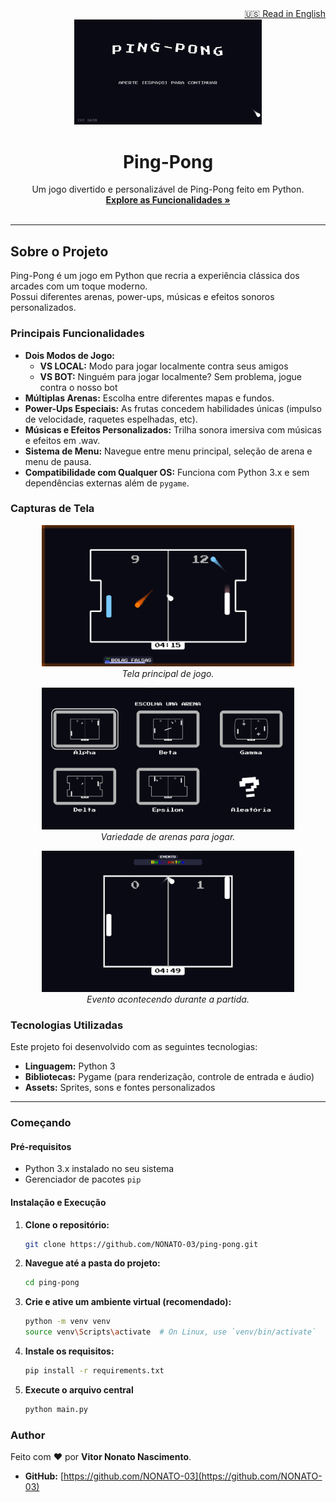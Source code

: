 <div align="right">
    <a href="./README.md">🇺🇸 Read in English</a>
</div>

<div align="center">
  <img src="./assets/images/screenshots/mainmenu.png" alt="Ping-Pong Logo" width="300"/>
  <h1>Ping-Pong</h1>
</div>

<p align="center">
  Um jogo divertido e personalizável de Ping-Pong feito em Python.
  <br />
  <a href="#caracteristicas"><strong>Explore as Funcionalidades »</strong></a>
  <br />
  <br />
</p>

---

## Sobre o Projeto

Ping-Pong é um jogo em Python que recria a experiência clássica dos arcades com um toque moderno.  
Possui diferentes arenas, power-ups, músicas e efeitos sonoros personalizados.

<a name="caracteristicas"></a>
### Principais Funcionalidades

- **Dois Modos de Jogo:**
    - **VS LOCAL:** Modo para jogar localmente contra seus amigos
    - **VS BOT:** Ninguém para jogar localmente? Sem problema, jogue contra o nosso bot
- **Múltiplas Arenas:** Escolha entre diferentes mapas e fundos.
- **Power-Ups Especiais:** As frutas concedem habilidades únicas (impulso de velocidade, raquetes espelhadas, etc).
- **Músicas e Efeitos Personalizados:** Trilha sonora imersiva com músicas e efeitos em .wav.
- **Sistema de Menu:** Navegue entre menu principal, seleção de arena e menu de pausa.
- **Compatibilidade com Qualquer OS:** Funciona com Python 3.x e sem dependências externas além de `pygame`.

### Capturas de Tela

<p align="center">
  <img src="./assets/images/screenshots/match.png" alt="Captura de Tela da Partida" width="80%">
  <br>
  <em>Tela principal de jogo.</em>
</p>

<p align="center">
  <img src="./assets/images/screenshots/arenaselection.png" alt="Captura de Tela da Seleção de Arenas" width="80%">
  <br>
  <em>Variedade de arenas para jogar.</em>
</p>

<p align="center">
  <img src="./assets/images/screenshots/eventhappening.png" alt="Captura de Tela de Evento" width="80%">
  <br>
  <em>Evento acontecendo durante a partida.</em>
</p>

### Tecnologias Utilizadas

Este projeto foi desenvolvido com as seguintes tecnologias:

- **Linguagem:** Python 3
- **Bibliotecas:** Pygame (para renderização, controle de entrada e áudio)
- **Assets:** Sprites, sons e fontes personalizados

---

### Começando

#### Pré-requisitos
- Python 3.x instalado no seu sistema
- Gerenciador de pacotes `pip`

#### Instalação e Execução

1. **Clone o repositório:**
   ```sh
   git clone https://github.com/NONATO-03/ping-pong.git
2.  **Navegue até a pasta do projeto:**
    ```sh
    cd ping-pong
    ```
3.  **Crie e ative um ambiente virtual (recomendado):**
    ```sh
    python -m venv venv
    source venv\Scripts\activate  # On Linux, use `venv/bin/activate`
    ```
4.  **Instale os requisitos:**
    ```sh
    pip install -r requirements.txt
    ```
5.  **Execute o arquivo central**
    ```sh
    python main.py
    ```
### Author

Feito com ❤️ por **Vitor Nonato Nascimento**.

- **GitHub:** [https://github.com/NONATO-03](https://github.com/NONATO-03)

